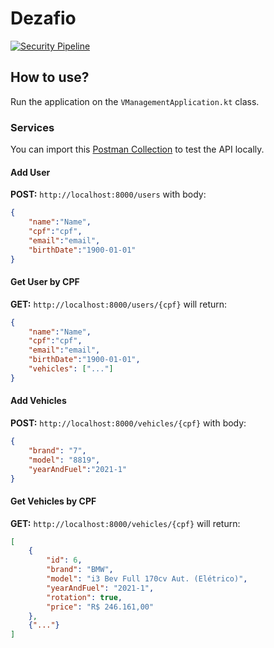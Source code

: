 # Dezafio

[![Security Pipeline](https://github.com/GuillaumeFalourd/dezafio-kotlin/actions/workflows/security_pipeline.yml/badge.svg)](https://github.com/GuillaumeFalourd/dezafio-kotlin/actions/workflows/security_pipeline.yml)

## How to use?

Run the application on the `VManagementApplication.kt` class.

### Services

You can import this [Postman Collection](https://www.getpostman.com/collections/0a95939f289339e039ca) to test the API locally.

#### Add User

**POST:** `http://localhost:8000/users` with body:

```json
{
    "name":"Name",
    "cpf":"cpf",
    "email":"email",
    "birthDate":"1900-01-01"
}
```

#### Get User by CPF

**GET:** `http://localhost:8000/users/{cpf}` will return:

```json
{
    "name":"Name",
    "cpf":"cpf",
    "email":"email",
    "birthDate":"1900-01-01",
    "vehicles": ["..."]
}
```

#### Add Vehicles

**POST:** `http://localhost:8000/vehicles/{cpf}` with body:

```json
{
    "brand": "7",
    "model": "8819",
    "yearAndFuel":"2021-1"
}
```

#### Get Vehicles by CPF

**GET:** `http://localhost:8000/vehicles/{cpf}` will return:

```json
[
    {
        "id": 6,
        "brand": "BMW",
        "model": "i3 Bev Full 170cv Aut. (Elétrico)",
        "yearAndFuel": "2021-1",
        "rotation": true,
        "price": "R$ 246.161,00"
    },
    {"..."}
]
```

